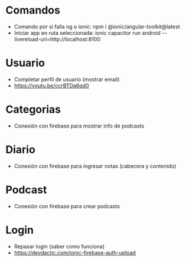 # Comandos
- Comando por si falla ng o ionic: npm i @ionic/angular-toolkit@latest
- Iniciar app en ruta seleccionada: ionic capacitor run android --livereload-url=http://localhost:8100

# Usuario
- Completar perfil de usuario (mostrar email) 
- https://youtu.be/ccrBTDa6qd0

# Categorias
- Conexión con firebase para mostrar info de podcasts

# Diario
- Conexión con firebase para ingresar notas (cabecera y contenido)

# Podcast
- Conexión con firebase para crear podcasts

# Login
- Repasar login (saber como funciona)
- https://devdactic.com/ionic-firebase-auth-upload







